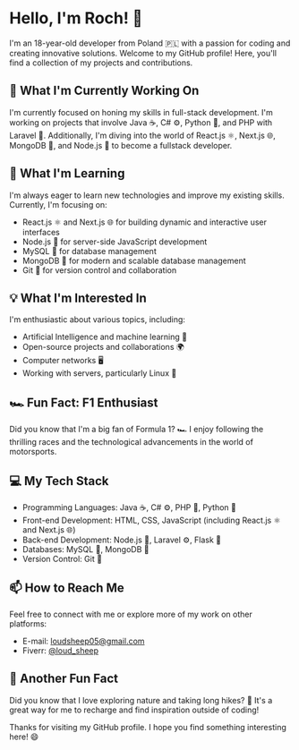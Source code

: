 # Hello, I'm Roch! 👋

I'm an 18-year-old developer from Poland 🇵🇱 with a passion for coding and creating innovative solutions. Welcome to my GitHub profile! Here, you'll find a collection of my projects and contributions.

## 🔭 What I'm Currently Working On

I'm currently focused on honing my skills in full-stack development. I'm working on projects that involve Java ☕️, C# ⚙️, Python 🐍, and PHP with Laravel 🚀. Additionally, I'm diving into the world of React.js ⚛️, Next.js 🌐, MongoDB 🍃, and Node.js 🚀 to become a fullstack developer.

## 🌱 What I'm Learning

I'm always eager to learn new technologies and improve my existing skills. Currently, I'm focusing on:

- React.js ⚛️ and Next.js 🌐 for building dynamic and interactive user interfaces
- Node.js 🚀 for server-side JavaScript development
- MySQL 🐬 for database management
- MongoDB 🍃 for modern and scalable database management
- Git 🌳 for version control and collaboration

## 💡 What I'm Interested In

I'm enthusiastic about various topics, including:

- Artificial Intelligence and machine learning 🤖
- Open-source projects and collaborations 🌍
- Computer networks 🖥️
- Working with servers, particularly Linux 🐧

## 🏎️ Fun Fact: F1 Enthusiast

Did you know that I'm a big fan of Formula 1? 🏎️ I enjoy following the thrilling races and the technological advancements in the world of motorsports.

## 💻 My Tech Stack

- Programming Languages: Java ☕️, C# ⚙️, PHP 🚀, Python 🐍
- Front-end Development: HTML, CSS, JavaScript (including React.js ⚛️ and Next.js 🌐)
- Back-end Development: Node.js 🚀, Laravel ⚙️, Flask 🚀
- Databases: MySQL 🐬, MongoDB 🍃
- Version Control: Git 🌳

## 📫 How to Reach Me

Feel free to connect with me or explore more of my work on other platforms:

- E-mail: loudsheep05@gmail.com
- Fiverr: [@loud_sheep](https://www.fiverr.com/loud_sheep)

## 🌟 Another Fun Fact

Did you know that I love exploring nature and taking long hikes? 🌲 It's a great way for me to recharge and find inspiration outside of coding!

Thanks for visiting my GitHub profile. I hope you find something interesting here! 😄
